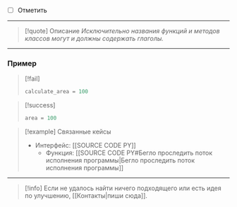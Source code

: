 - [ ] Отметить
***

>[!quote] Описание
_Исключительно названия функций и методов классов могут и должны содержать глаголы._

***
### Пример

> [!fail]
> ```python
> calculate_area = 100
> ```

> [!success]
> ```python
> area = 100
> ```

> [!example] Связанные кейсы
>- Интерфейс: [[SOURCE CODE PY]]
>	- Функция: [[SOURCE CODE PY#Бегло проследить поток исполнения программы|Бегло проследить поток исполнения программы]]

***

> [!info]
> Если не удалось найти ничего подходящего или есть идея по улучшению, [[Контакты|пиши сюда]].
